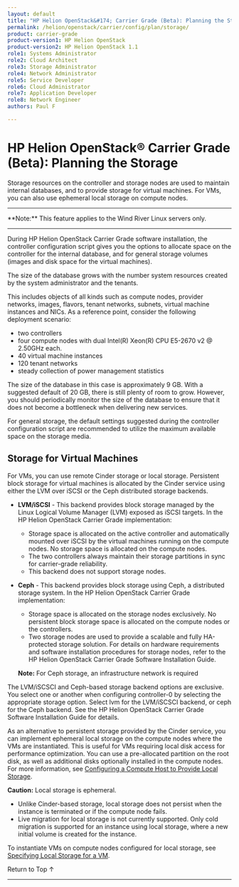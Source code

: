 ```yaml
---
layout: default
title: "HP Helion OpenStack&#174; Carrier Grade (Beta): Planning the Storage"
permalink: /helion/openstack/carrier/config/plan/storage/
product: carrier-grade
product-version1: HP Helion OpenStack
product-version2: HP Helion OpenStack 1.1
role1: Systems Administrator 
role2: Cloud Architect 
role3: Storage Administrator 
role4: Network Administrator 
role5: Service Developer 
role6: Cloud Administrator 
role7: Application Developer 
role8: Network Engineer 
authors: Paul F

---
```

<!--UNDER REVISION-->

<script>

function PageRefresh {
onLoad="window.refresh"
}

PageRefresh();

</script>

<!-- <p style="font-size: small;"> <a href="/helion/openstack/carrier/services/imaging/overview/">&#9664; PREV</a> | <a href="/helion/openstack/carrier/services/overview/">&#9650; UP</a> | <a href="/helion/openstack/carrier/services/object/overview/"> NEXT &#9654</a> </p> -->

# HP Helion OpenStack&#174; Carrier Grade (Beta): Planning the Storage
<!-- From the Titanium Server Admin Guide -->

Storage resources on the controller and storage nodes are used to maintain internal databases, and to provide storage for virtual machines. For VMs, you can also use ephemeral local storage on compute nodes.


<hr>
**Note:** This feature applies to the Wind River Linux servers only.
<hr>

During HP Helion OpenStack Carrier Grade software installation, the controller configuration script gives you the options to allocate space on the controller for the internal database, and for general storage volumes (images and disk space for the virtual machines).

The size of the database grows with the number system resources created by the system administrator and the tenants.

This includes objects of all kinds such as compute nodes, provider networks, images, flavors, tenant networks, subnets, virtual machine instances and NICs. As a reference point, consider the following deployment scenario:

* two controllers
* four compute nodes with dual Intel(R) Xeon(R) CPU E5-2670 v2 @ 2.50GHz each.
* 40 virtual machine instances
* 120 tenant networks
* steady collection of power management statistics

The size of the database in this case is approximately 9 GB. With a suggested default of 20 GB, there is still plenty of room to grow. However, you should periodically monitor the size of the database to ensure that it does not become a bottleneck when delivering new services.

For general storage, the default settings suggested during the controller configuration script are recommended to utilize the maximum available space on the storage media.

## Storage for Virtual Machines

For VMs, you can use remote Cinder storage or local storage.
Persistent block storage for virtual machines is allocated by the Cinder service using either the LVM over iSCSI or the Ceph distributed storage backends.

* **LVM/iSCSI** - This backend provides block storage managed by the Linux Logical Volume Manager (LVM) exposed as iSCSI targets. In the HP Helion OpenStack Carrier Grade implementation:

	* Storage space is allocated on the active controller and automatically mounted over iSCSI by the virtual machines running on the compute nodes. No storage space is allocated on the compute nodes.
	* The two controllers always maintain their storage partitions in sync for carrier-grade reliability.
	* This backend does not support storage nodes.

* **Ceph** - This backend provides block storage using Ceph, a distributed storage system. In the HP Helion OpenStack
Carrier Grade implementation:

	* Storage space is allocated on the storage nodes exclusively. No persistent block storage space is allocated on the compute nodes or the controllers.
	* Two storage nodes are used to provide a scalable and fully HA-protected storage solution. For details on hardware requirements and software installation procedures for storage nodes, refer to the HP Helion OpenStack Carrier Grade Software Installation Guide.

	**Note:** For Ceph storage, an infrastructure network is required 

The LVM/iSCSCI and Ceph-based storage backend options are exclusive. You select one or another when configuring controller-0 by selecting the appropriate storage option. Select lvm for the LVM/iSCSCI backend, or ceph for the Ceph backend. See the HP Helion OpenStack Carrier Grade Software Installation Guide for details.

As an alternative to persistent storage provided by the Cinder service, you can implement ephemeral local storage on the compute nodes where the VMs are instantiated. This is useful for VMs requiring local disk access for performance optimization. You can use a pre-allocated partition on the root disk, as well as additional disks optionally installed in the compute nodes. For more information, see [Configuring a Compute Host to Provide Local Storage](/helion/openstack/carrier/config/plan/storage/-configure).

**Caution:** Local storage is ephemeral.

* Unlike Cinder-based storage, local storage does not persist when the instance is terminated or if the compute node fails.
* Live migration for local storage is not currently supported. Only cold migration is supported for an instance using local storage, where a new initial volume is created for the instance.

To instantiate VMs on compute nodes configured for local storage, see [Specifying Local Storage for a VM](/helion/commercial/carrier/dashboard/managing/flavors/extra/vcpu/storage/).






<a href="#top" style="padding:14px 0px 14px 0px; text-decoration: none;"> Return to Top &#8593; </a>
 
----